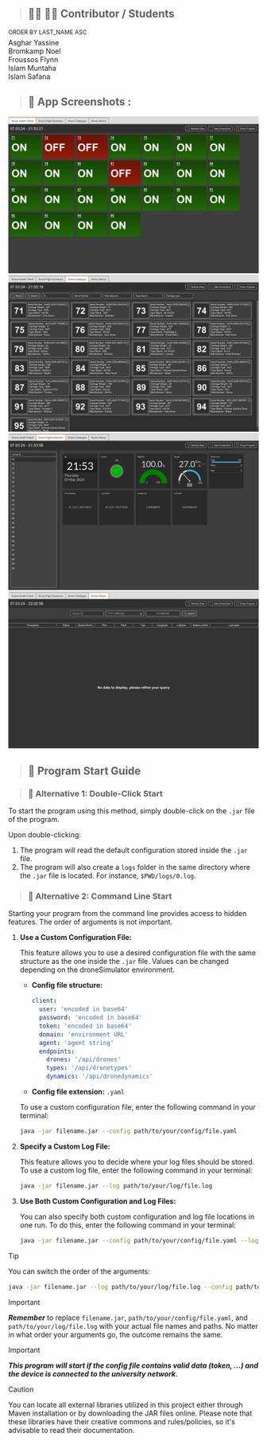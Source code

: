 > ## :man_technologist: :woman_technologist: Contributor / Students 
<sup>ORDER BY LAST_NAME ASC</sup><br>
Asghar Yassine<br>Bromkamp Noel<br>Froussos Flynn<br>Islam Muntaha<br>Islam Safana

> ## :strawberry: App Screenshots : 
![Health Check View!](app/HealthCheckView.png)
![Drone Catalogue View!](app/DroneCatalogueView.png)
![Flight Dynamics View!](app/FlightDynamicsView.png)
![Drone History View!](app/DroneHistoryView.png)


> ## :strawberry: Program Start Guide

> ### :strawberry: Alternative 1: Double-Click Start

To start the program using this method, simply double-click on the `.jar` file of the program.

Upon double-clicking:
1. The program will read the default configuration stored inside the `.jar` file.
2. The program will also create a `logs` folder in the same directory where the `.jar` file is located. For instance, `$PWD/logs/0.log`.

> ### :strawberry: Alternative 2: Command Line Start

Starting your program from the command line provides access to hidden features. The order of arguments is not important.

1. **Use a Custom Configuration File:**

   This feature allows you to use a desired configuration file with the same structure as the one inside the `.jar` file. Values can be changed depending on the droneSimulator environment.

   - **Config file structure:**
     ```yaml
     client:
       user: 'encoded in base64'
       password: 'encoded in base64'
       token: 'encoded in base64'
       domain: 'environment URL'
       agent: 'agent string'
       endpoints:
         drones: '/api/drones'
         types: '/api/dronetypes'
         dynamics: '/api/dronedynamics'
     ```
   - **Config file extension:** `.yaml`

   To use a custom configuration file, enter the following command in your terminal:
   ```bash
   java -jar filename.jar --config path/to/your/config/file.yaml
   ```
 
2. **Specify a Custom Log File:**
   
   This feature allows you to decide where your log files should be stored.
To use a custom log file, enter the following command in your terminal:
   ```bash
   java -jar filename.jar --log path/to/your/log/file.log 
   ```

3. **Use Both Custom Configuration and Log Files:**
   
   You can also specify both custom configuration and log file locations in one run.
To do this, enter the following command in your terminal:
   ```bash
   java -jar filename.jar --config path/to/your/config/file.yaml --log  path/to/your/log/file.log
   ```
> [!TIP]
   > You can switch the order of the arguments:
   ```bash
   java -jar filename.jar --log path/to/your/log/file.log --config path/to/your/config/file.yaml
   ```
> [!IMPORTANT]
   > ***Remember*** to replace `filename.jar`, `path/to/your/config/file.yaml`, and `path/to/your/log/file.log` with your actual file names and paths. 
No matter in what order your arguments go, the outcome remains the same.

> [!IMPORTANT]
   > ***This program will start if the config file contains valid data (token, ...) and the device is connected to the university network.***

> [!CAUTION]
> You can locate all external libraries utilized in this project either through Maven installation or by downloading the JAR files online.
> Please note that these libraries have their creative commons and rules/policies, so it's advisable to read their documentation.
